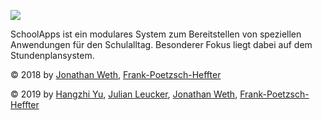 ![](https://user-images.githubusercontent.com/24552951/62492340-a02d9a80-b7ce-11e9-836d-f3846908641a.png)

SchoolApps ist ein modulares System zum Bereitstellen von speziellen Anwendungen für den Schulalltag. Besonderer Fokus liegt dabei auf dem Stundenplansystem.

© 2018 by [Jonathan Weth](mailto:wethjo@katharineum.de), [Frank-Poetzsch-Heffter](mailto:p-h@katharineum.de)

© 2019 by [Hangzhi Yu](mailto:yuha@katharineum.de), [Julian Leucker](mailto:leuckeju@katharineum.de), [Jonathan Weth](mailto:wethjo@katharineum.de), [Frank-Poetzsch-Heffter](mailto:p-h@katharineum.de)